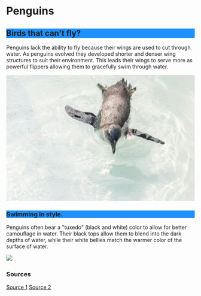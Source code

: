 <html>
<head>
</head>
<body>
<h1> Penguins </h1>
<h2 style="background-color:DodgerBlue;"> Birds that can't fly?</h2>
<p> Penguins lack the ability to fly because their wings are used to cut through water. As penguins evolved they developed shorter and denser wing structures to suit their environment. This leads their wings to serve more as powerful flippers allowing them to gracefully swim through water. </p>
<img src="angelo-abear-UgL9xl4GSDc-unsplash.jpg">
<h3 style="background-color:DodgerBlue;"> Swimming in style. </h3>
<p> Penguins often bear a "tuxedo" (black and white) color to allow for better camouflage in water. Their black tops allow them to blend into the dark depths of water, while their white bellies match the warmer color of the surface of water. </p>
<img src="gadiel-lazcano-1Iuoj-XJjVo-unsplash.jpg">
<h3> Sources </h3>
<a href="https://www.allaboutbirds.org/news/why-cant-penguins-fly/"> Source 1</a>
<a href="https://www.cabq.gov/artsculture/biopark/news/10-cool-facts-about-penguins"> Source 2</a>
</body>
</html>
